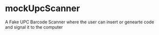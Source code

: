 # mockUpcScanner
A Fake UPC Barcode Scanner where the user can insert or genearte code and signal it to the computer
